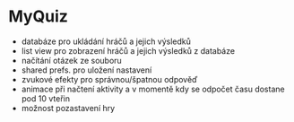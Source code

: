 # MyQuiz
- databáze pro ukládání hráčů a jejich výsledků
- list view pro zobrazení hráčů a jejich výsledků z databáze
- načítání otázek ze souboru
- shared prefs. pro uložení nastavení
- zvukové efekty pro správnou/špatnou odpověď
- animace při načtení aktivity a v momentě kdy se odpočet času dostane pod 10 vteřin
- možnost pozastavení hry
